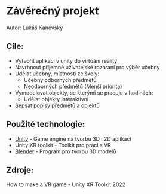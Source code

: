 # Závěrečný projekt
Autor: Lukáš Kanovský

## Cíle:
- Vytvořit aplikaci v unity do virtuání reality
- Navrhnout příjemné uživatelské rozhraní pro výběr učebny
- Udělat učebny, místnosti ze školy:
    - Učebny odborných předmětů
    - Neodborných předmětů (Menší priorita)
- Vymodelovat objekty, se kterými se pracuje v hodinách:
    - Udělat objekty interaktivní
- Sepsat popisy předmětů a objektů

## Použité technologie:
- [Unity] - Game engine na tvorbu 3D i 2D aplikací
- Unity XR toolkit - Toolkit pro práci s VR
- [Blender] - Program pro tvorbu 3D modelů

## Zdroje:
How to make a VR game - Unity XR Toolkit 2022


[Unity]:https://unity.com/
[How to make a VR game - Unity XR Toolkit 2022]:https://www.youtube.com/playlist?list=PLpEoiloH-4eP-OKItF8XNJ8y8e1asOJud
[Blender]:https://www.blender.org/
